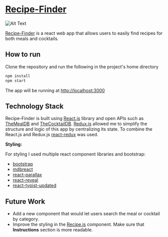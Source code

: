 # [Recipe-Finder](https://globbimus.github.io/recipe-finder)  

![Alt Text](media/demo.gif)

[Recipe-Finder](https://globbimus.github.io/recipe-finder)  is a react web app that allows users to easily find recipes for both meals and cocktails.

## How to run
Clone the repository and run the following in the project's home directory

```bash
npm install
npm start
```
The app will be running at [http://localhost:3000](http://localhost:3000)

## Technology Stack
Recipe-Finder is built using [React.js](https://reactjs.org/) library and open APIs such as [TheMealDB](https://www.themealdb.com) and
[TheCocktailDB](https://www.thecocktaildb.com). [Redux.js](https://redux.js.org/) allowed me to simplify the structure and logic of this app by centralizing its state.
To combine the React.js and Redux.js [react-redux](https://www.npmjs.com/package/react-redux) was used.

**Styling:**

For styling I used multiple react component libraries and bootstrap:
* [bootstrap](https://www.npmjs.com/package/bootstrap)
* [mdbreact](https://www.npmjs.com/package/mdbreact)  
* [react-parallax](https://www.npmjs.com/package/react-parallax)
* [react-reveal](https://www.npmjs.com/package/react-reveal)
* [react-typist-updated](https://www.npmjs.com/package/react-typist-updated)


## Future Work


*  Add a new component that would let users  search the meal or cocktail by category.
* Improve the styling in the [Recipe.js](https://github.com/GLOBBIMUS/recipe-finder/blob/master/src/components/contentComponents/Recipe.js) component. Make sure that **Instructions** section is more readable.
